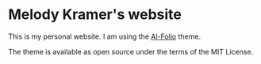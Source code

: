 # Melody Kramer's website

This is my personal website. I am using the [Al-Folio](https://github.com/alshedivat/al-folio) theme.

The theme is available as open source under the terms of the MIT License.